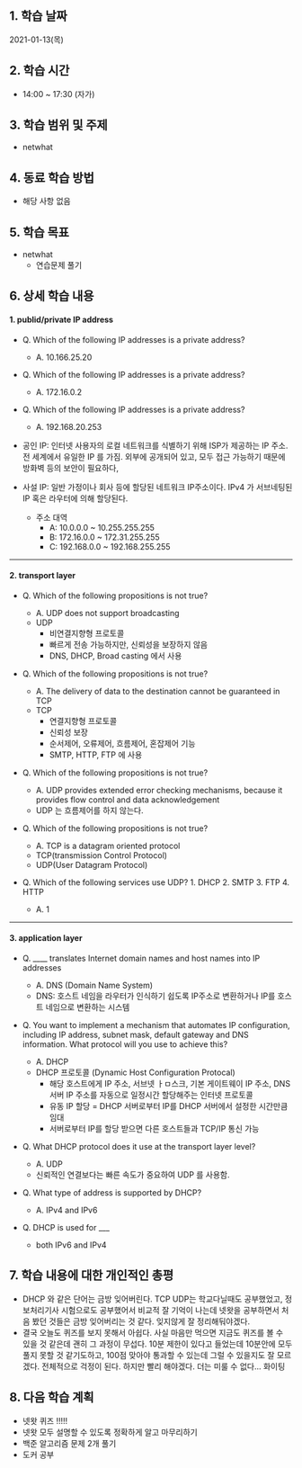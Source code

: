 ## 1. 학습 날짜

2021-01-13(목)


## 2. 학습 시간

* 14:00 ~ 17:30 (자가)


## 3. 학습 범위 및 주제

* netwhat


## 4. 동료 학습 방법

* 해당 사항 없음

## 5. 학습 목표

* netwhat
	* 연습문제 풀기


## 6. 상세 학습 내용

#### 1. publid/private IP address
* Q. Which of the following IP addresses is a private address?
	* A. 10.166.25.20

* Q. Which of the following IP addresses is a private address?
	* A. 172.16.0.2

* Q. Which of the following IP addresses is a private address?
	* A. 192.168.20.253

* 공인 IP: 인터넷 사용자의 로컬 네트워크를 식별하기 위해 ISP가 제공하는 IP 주소. 전 세계에서 유일한 IP 를 가짐. 외부에 공개되어 있고, 모두 접근 가능하기 때문에 방화벽 등의 보안이 필요하다,
* 사설 IP: 일반 가정이나 회사 등에 할당된 네트워크 IP주소이다. IPv4 가 서브네팅된 IP 혹은 라우터에 의해 할당된다. 
	* 주소 대역
		* A: 10.0.0.0 ~ 10.255.255.255
		* B: 172.16.0.0 ~ 172.31.255.255
		* C: 192.168.0.0 ~ 192.168.255.255

<hr>

#### 2. transport layer

* Q. Which of the following propositions is not true?
	* A. UDP does not support broadcasting
	* UDP
		* 비연결지향형 프로토콜
		* 빠르게 전송 가능하지만, 신뢰성을 보장하지 않음
		* DNS, DHCP, Broad casting 에서 사용

*  Q. Which of the following propositions is not true?
	* A. The delivery of data to the destination cannot be guaranteed in TCP
	* TCP
		* 연결지향형 프로토콜
		* 신뢰성 보장
		* 순서제어, 오류제어, 흐름제어, 혼잡제어 기능
		* SMTP, HTTP, FTP 에 사용

* Q. Which of the following propositions is not true?
	* A. UDP provides extended error checking mechanisms, because it provides flow control and data acknowledgement
	* UDP 는 흐름제어를 하지 않는다.

* Q. Which of the following propositions is not true?
	* A. TCP is a datagram oriented protocol
	* TCP(transmission Control Protocol)
	* UDP(User Datagram Protocol)

* Q. Which of the following services use UDP? 1. DHCP 2. SMTP 3. FTP 4. HTTP
	* A. 1


<hr>

#### 3. application layer
* Q. ____ translates Internet domain names and host names into IP addresses
	* A. DNS (Domain Name System)
	* DNS: 호스트 네임을 라우터가 인식하기 쉽도록 IP주소로 변환하거나 IP를 호스트 네임으로 변환하는 시스템
 

* Q. You want to implement a mechanism that automates IP configuration, including IP address, subnet mask, default gateway and DNS information. What protocol will you use to achieve this?
	* A. DHCP
	* DHCP 프로토콜 (Dynamic Host Configuration Protocal)
		* 해당 호스트에게 IP 주소, 서브넷 ㅏㅁ스크, 기본 게이트웨이 IP 주소, DNS 서버 IP 주소를 자동으로 일정시간 할당해주는 인터넷 프로토콜
		* 유동 IP 할당 = DHCP 서버로부터 IP를 DHCP 서버에서 설정한 시간만큼 임대
		* 서버로부터 IP를 할당 받으면 다른 호스트들과 TCP/IP 통신 가능

* Q. What DHCP protocol does it use at the transport layer level?
	* A. UDP
	* 신뢰적인 연결보다는 빠른 속도가 중요하여 UDP 를 사용함.

* Q. What type of address is supported by DHCP?
	* A. IPv4 and IPv6

* Q. DHCP is used for ___
	* both IPv6 and IPv4



## 7. 학습 내용에 대한 개인적인 총평

* DHCP 와 같은 단어는 금방 잊어버린다. TCP UDP는 학교다닐때도 공부했었고, 정보처리기사 시험으로도 공부했어서 비교적 잘 기억이 나는데 넷왓을 공부하면서 처음 봤던 것들은 금방 잊어버리는 것 같다. 잊지않게 잘 정리해둬야겠다. 
* 결국 오늘도 퀴즈를 보지 못해서 아쉽다. 사실 마음만 먹으면 지금도 퀴즈를 볼 수 있을 것 같은데 괜히 그 과정이 무섭다. 10분 제한이 있다고 들었는데 10분안에 모두 풀지 못할 것 같기도하고, 100점 맞아야 통과할 수 있는데 그럴 수 있을지도 잘 모르겠다. 전체적으로 걱정이 된다. 하지만 빨리 해야겠다. 더는 미룰 수 없다... 화이팅



## 8. 다음 학습 계획

* 넷왓 퀴즈 !!!!!
* 넷왓 모두 설명할 수 있도록 정확하게 알고 마무리하기
* 백준 알고리즘 문제 2개 풀기
* 도커 공부
